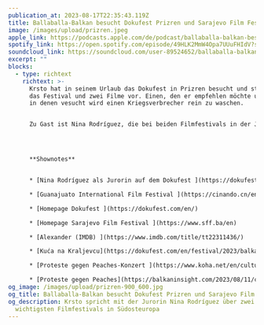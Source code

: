 ```yaml
---
publication_at: 2023-08-17T22:35:43.119Z
title: Ballaballa-Balkan besucht Dokufest Prizren und Sarajevo Film Festival
image: /images/upload/prizren.jpeg
apple_link: https://podcasts.apple.com/de/podcast/ballaballa-balkan-besucht-dokufest-prizren-und-sarajevo/id1170436903?i=1000624814423
spotify_link: https://open.spotify.com/episode/49HLK2MmW4Opa7UUuFHIdV?si=cbef9bf94f8a4224
soundcloud_link: https://soundcloud.com/user-89524652/ballaballa-balkan-bsucht-dokufest-prizren-und-sarajevo-film-festival
excerpt: ""
blocks:
  - type: richtext
    richtext: >-
      Krsto hat in seinem Urlaub das Dokufest in Prizren besucht und stellt euch
      das Festival und zwei Filme vor. Einen, den er empfehlen möchte und einen,
      in denen vesucht wird einen Kriegsverbrecher rein zu waschen.


      Zu Gast ist Nina Rodríguez, die bei beiden Filmfestivals in der Jury für die Kurzfilme war und uns erklärt, warum der Balkan das Lateinamerika Europas ist. 




      **Shownotes**


      * [Nina Rodríguez als Jurorin auf dem Dokufest ](https://dokufest.com/en/festival/2023/jury/international-shorts)

      * [Guanajuato International Film Festival ](https://cinando.cn/en/Company/guanajuato_international_film_festival_22590/Detail)

      * [Homepage Dokufest ](https://dokufest.com/en/)

      * [Homepage Sarajevo Film Festival ](https://www.sff.ba/en)

      * [Alexander (IMDB) ](https://www.imdb.com/title/tt22311436/)

      * [Kuća na Kraljevcu](https://dokufest.com/en/festival/2023/balkan-dox/the-house-in-kraljevec) (Dokufest) 

      * [Proteste gegen Peaches-Konzert ](https://www.koha.net/en/culture/388232/peaches-lectures-in-mosques-and-protests-against-dokufest/)(Koha Ditore)

      * [Proteste gegen Peaches](https://balkaninsight.com/2023/08/11/controversial-singers-show-stirs-protest-against-kosovo-film-festival/) (Balkan Insight)
og_image: /images/upload/prizren-900_600.jpg
og_title: Ballaballa-Balkan besucht Dokufest Prizren und Sarajevo Film Festival
og_description: Krsto spricht mit der Jurorin Nina Rodríguez über zwei der
  wichtigsten Filmfestivals in Südosteuropa
---
```

